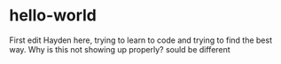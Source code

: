 # hello-world
First edit
Hayden here, trying to learn to code and trying to find the best way.
Why is this not showing up properly? sould be different
